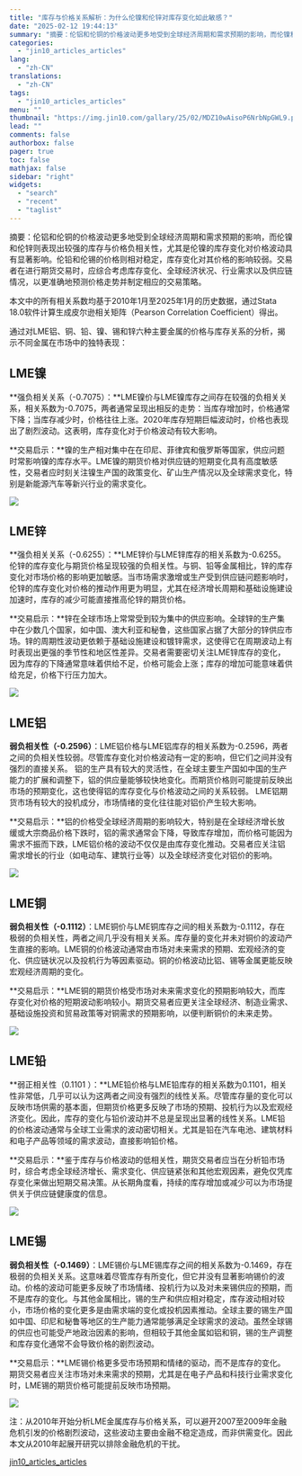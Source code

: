 ```yaml
---
title: "库存与价格关系解析：为什么伦镍和伦锌对库存变化如此敏感？"
date: "2025-02-12 19:44:13"
summary: "摘要：伦铝和伦铜的价格波动更多地受到全球经济周期和需求预期的影响，而伦镍和伦锌则表现出较强的库存与价..."
categories:
  - "jin10_articles_articles"
lang:
  - "zh-CN"
translations:
  - "zh-CN"
tags:
  - "jin10_articles_articles"
menu: ""
thumbnail: "https://img.jin10.com/gallary/25/02/MDZ10wAisoP6NrbNpGWL9.png/lite"
lead: ""
comments: false
authorbox: false
pager: true
toc: false
mathjax: false
sidebar: "right"
widgets:
  - "search"
  - "recent"
  - "taglist"
---
```


摘要：伦铝和伦铜的价格波动更多地受到全球经济周期和需求预期的影响，而伦镍和伦锌则表现出较强的库存与价格负相关性，尤其是伦镍的库存变化对价格波动具有显著影响。伦铅和伦锡的价格则相对稳定，库存变化对其价格的影响较弱。交易者在进行期货交易时，应综合考虑库存变化、全球经济状况、行业需求以及供应链情况，以更准确地预测价格走势并制定相应的交易策略。

本文中的所有相关系数均基于2010年1月至2025年1月的历史数据，通过Stata 18.0软件计算生成皮尔逊相关矩阵（Pearson Correlation Coefficient）得出。

通过对LME铝、铜、铅、镍、锡和锌六种主要金属的价格与库存关系的分析，揭示不同金属在市场中的独特表现：

LME镍
----

**强负相关关系（-0.7075）：**LME镍价与LME镍库存之间存在较强的负相关关系，相关系数为-0.7075，两者通常呈现出相反的走势：当库存增加时，价格通常下降；当库存减少时，价格往往上涨。2020年库存短期巨幅波动时，价格也表现出了剧烈波动。这表明，库存变化对于价格波动有较大影响。

**交易启示：**镍的生产相对集中在在印尼、菲律宾和俄罗斯等国家，供应问题时常影响镍的库存水平。LME镍的期货价格对供应链的短期变化具有高度敏感性，交易者应时刻关注镍生产国的政策变化、矿山生产情况以及全球需求变化，特别是新能源汽车等新兴行业的需求变化。

![](https://img.jin10.com/news/25/02/CJq9NOEKUfpOLfpxx6_fP.png)




LME锌
----

**强负相关关系（-0.6255）：**LME锌价与LME锌库存的相关系数为-0.6255。伦锌的库存变化与期货价格呈现较强的负相关性。与铜、铅等金属相比，锌的库存变化对市场价格的影响更加敏感。当市场需求激增或生产受到供应链问题影响时，伦锌的库存变化对价格的推动作用更为明显，尤其在经济增长周期和基础设施建设加速时，库存的减少可能直接推高伦锌的期货价格。

**交易启示：**锌在全球市场上常常受到较为集中的供应影响。全球锌的生产集中在少数几个国家，如中国、澳大利亚和秘鲁，这些国家占据了大部分的锌供应市场。锌的周期性波动更依赖于基础设施建设和镀锌需求，这使得它在周期波动上有时表现出更强的季节性和地区性差异。交易者需要密切关注LME锌库存的变化，因为库存的下降通常意味着供给不足，价格可能会上涨；库存的增加可能意味着供给充足，价格下行压力加大。

![](https://img.jin10.com/news/25/02/AG10df_8FAxAiyb2hHF67.png)




LME铝
----

**弱负相关性（-0.2596）**：LME铝价格与LME铝库存的相关系数为-0.2596，两者之间的负相关性较弱。尽管库存变化对价格波动有一定的影响，但它们之间并没有强烈的直接关系。 铝的生产具有较大的灵活性，在全球主要生产国如中国的生产能力的扩展和调整下，铝的供应量能够较快地变化。而期货价格则可能提前反映出市场的预期变化，这也使得铝的库存变化与价格波动之间的关系较弱。 LME铝期货市场有较大的投机成分，市场情绪的变化往往能对铝价产生较大影响。

**交易启示：**铝的价格受全球经济周期的影响较大，特别是在全球经济增长放缓或大宗商品价格下跌时，铝的需求通常会下降，导致库存增加，而价格可能因为需求不振而下跌，LME铝价格的波动不仅仅是由库存变化推动。交易者应关注铝需求增长的行业（如电动车、建筑行业等）以及全球经济变化对铝价的影响。

![](https://img.jin10.com/news/25/02/RX-6LAZ1hD9CQziuAs_2v.png)




LME铜
----

**弱负相关性（-0.1112）**：LME铜价与LME铜库存之间的相关系数为-0.1112，存在极弱的负相关性，两者之间几乎没有相关关系。库存量的变化并未对铜价的波动产生直接的影响。LME铜的价格波动通常由市场对未来需求的预期、宏观经济的变化、供应链状况以及投机行为等因素驱动。铜的价格波动比铝、锡等金属更能反映宏观经济周期的变化。

**交易启示：**LME铜的期货价格受市场对未来需求变化的预期影响较大，而库存变化对价格的短期波动影响较小。期货交易者应更关注全球经济、制造业需求、基础设施投资和贸易政策等对铜需求的预期影响，以便判断铜价的未来走势。

![](https://img.jin10.com/news/25/02/pwHdDkI9ZjP9i--jI76ce.png)




LME铅
----

**弱正相关性（0.1101 ）：**LME铅价格与LME铅库存的相关系数为0.1101，相关性非常低，几乎可以认为这两者之间没有强烈的线性关系。尽管库存量的变化可以反映市场供需的基本面，但期货价格更多反映了市场的预期、投机行为以及宏观经济变化。因此，库存的变化与铅价波动并不总是呈现出显著的线性关系。LME铅的价格波动通常与全球工业需求的波动密切相关。尤其是铅在汽车电池、建筑材料和电子产品等领域的需求波动，直接影响铅价格。

**交易启示：**鉴于库存与价格波动的低相关性，期货交易者应当在分析铅市场时，综合考虑全球经济增长、需求变化、供应链紧张和其他宏观因素，避免仅凭库存变化来做出短期交易决策。从长期角度看，持续的库存增加或减少可以为市场提供关于供应链健康度的信息。

![](https://img.jin10.com/news/25/02/w-em4-FzaILy051g56OmW.png)




LME锡
----

**弱负相关性（-0.1469）**：LME锡价与LME锡库存之间的相关系数为-0.1469，存在极弱的负相关关系。这意味着尽管库存有所变化，但它并没有显著影响锡价的波动。价格的波动可能更多反映了市场情绪、投机行为以及对未来锡供应的预期，而不是库存的变化。与其他金属相比，锡的生产和供应相对稳定，库存波动相对较小，市场价格的变化更多是由需求端的变化或投机因素推动。全球主要的锡生产国如中国、印尼和秘鲁等地区的生产能力通常能够满足全球需求的波动。虽然全球锡的供应也可能受产地政治因素的影响，但相较于其他金属如铝和铜，锡的生产调整和库存变化通常不会导致价格的剧烈波动。

**交易启示：**LME锡价格更多受市场预期和情绪的驱动，而不是库存的变化。期货交易者应关注市场对未来需求的预期，尤其是在电子产品和科技行业需求变化时，LME锡的期货价格可能提前反映市场预期。

![](https://img.jin10.com/news/25/02/G1ooUN-1iRzX1KLvMrT2p.png)




注：从2010年开始分析LME金属库存与价格关系，可以避开2007至2009年金融危机引发的价格剧烈波动，这些波动主要由金融不稳定造成，而非供需变化。因此本文从2010年起展开研究以排除金融危机的干扰。

[jin10_articles_articles](https://xnews.jin10.com/details/162249)
